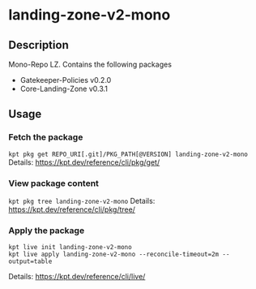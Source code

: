 # landing-zone-v2-mono

## Description
Mono-Repo LZ. Contains the following packages
- Gatekeeper-Policies v0.2.0
- Core-Landing-Zone v0.3.1

## Usage

### Fetch the package
`kpt pkg get REPO_URI[.git]/PKG_PATH[@VERSION] landing-zone-v2-mono`
Details: https://kpt.dev/reference/cli/pkg/get/

### View package content
`kpt pkg tree landing-zone-v2-mono`
Details: https://kpt.dev/reference/cli/pkg/tree/

### Apply the package
```
kpt live init landing-zone-v2-mono
kpt live apply landing-zone-v2-mono --reconcile-timeout=2m --output=table
```
Details: https://kpt.dev/reference/cli/live/
